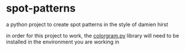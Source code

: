 # spot-patterns
a python project to create spot patterns in the style of damien hirst

in order for this project to work, the [colorgram.py](https://pypi.org/project/colorgram.py/) library will need to be installed in the environment you are working in
